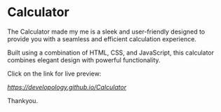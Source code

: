 # Calculator
The Calculator made my me  is a sleek and user-friendly designed to provide you with a seamless and efficient calculation experience. 

Built using a combination of HTML, CSS, and JavaScript, this calculator combines elegant design with powerful functionality.

Click on the link for live preview:

<i> https://developology.github.io/Calculator </i>

Thankyou.
